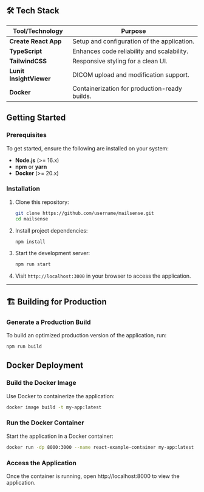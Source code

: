 ## 🛠️ Tech Stack  

| Tool/Technology       | Purpose                               |
|------------------------|---------------------------------------|
| **Create React App**   | Setup and configuration of the application. |
| **TypeScript**         | Enhances code reliability and scalability. |
| **TailwindCSS**        | Responsive styling for a clean UI.   |
| **Lunit InsightViewer**| DICOM upload and modification support. |
| **Docker**             | Containerization for production-ready builds. |

## Getting Started  

### Prerequisites  

To get started, ensure the following are installed on your system:  

- **Node.js** (>= 16.x)  
- **npm** or **yarn**  
- **Docker** (>= 20.x)  

### Installation  

1. Clone this repository:  
    ```bash
    git clone https://github.com/username/mailsense.git
    cd mailsense
    ```
2. Install project dependencies:  
    ```bash
    npm install
    ```

3. Start the development server:  
    ```bash
    npm run start
    ```

4. Visit `http://localhost:3000` in your browser to access the application.

---

## 🏗️ Building for Production  

### Generate a Production Build  

To build an optimized production version of the application, run:  
```bash
npm run build
```

##  Docker Deployment
### Build the Docker Image
Use Docker to containerize the application:
```bash
docker image build -t my-app:latest 
```
### Run the Docker Container
Start the application in a Docker container:
```bash
docker run -dp 8000:3000 --name react-example-container my-app:latest
```
### Access the Application
Once the container is running, open http://localhost:8000 to view the application.
